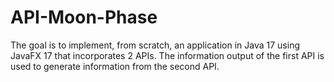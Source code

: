 # API-Moon-Phase
The goal is to implement, from scratch, an application in Java 17 using JavaFX 17 that incorporates 2 APIs. The information output of the first API is used to generate information from the second API.
